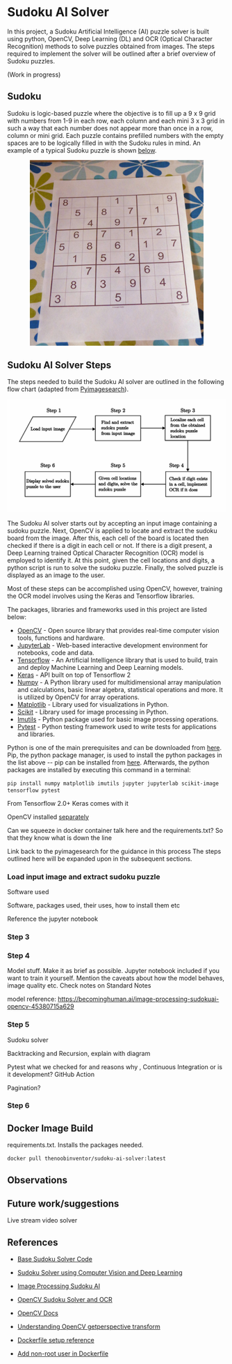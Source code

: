 # Sudoku AI Solver

In this project, a Sudoku Artificial Intelligence (AI) puzzle solver is built using python, OpenCV, Deep Learning (DL) and OCR (Optical Character Recognition) methods to solve puzzles obtained from images. The steps required to implement the solver will be outlined after a brief overview of Sudoku puzzles.

(Work in progress)

## Sudoku
Sudoku is logic-based puzzle where the objective is to fill up a 9 x 9 grid with numbers from 1-9 in each row, each column and each mini 3 x 3 grid in such a way that each number does not appear more than once in a row, column or mini grid. Each puzzle contains prefilled numbers with the empty spaces are to be logically filled in with the Sudoku rules in mind. An example of a typical Sudoku puzzle is shown [below](https://aakashjhawar.medium.com/sudoku-solver-using-opencv-and-dl-part-1-490f08701179).

<p align='center'>
    <img src='../sudoku_images/sudoku2.jpg' width=400>
</p>

## Sudoku AI Solver Steps

The steps needed to build the Sudoku AI solver are outlined in the following flow chart (adapted from [Pyimagesearch](https://pyimagesearch.com/2020/08/10/opencv-sudoku-solver-and-ocr/)).

<p align='center'>
    <img src='images/sudoku_ai_steps.jpg' width=800>
</p>

The Sudoku AI solver starts out by accepting an input image containing a sudoku puzzle. Next, OpenCV is applied to locate and extract the sudoku board from the image. After this, each cell of the board is located then checked if there is a digit in each cell or not. If there is a digit present, a Deep Learning trained Optical Character Recognition (OCR) model is employed to identify it. At this point, given the cell locations and digits, a python script is run to solve the sudoku puzzle. Finally, the solved puzzle is displayed as an image to the user.

Most of these steps can be accomplished using OpenCV, however, training the OCR model involves using the Keras and Tensorflow libraries. 

The packages, libraries and frameworks used in this project are listed below:

- [OpenCV](https://opencv.org/) - Open source library that provides real-time computer vision tools, functions and hardware.
- [JupyterLab](https://jupyter.org/) - Web-based interactive development environment for notebooks, code and data.
- [Tensorflow](https://www.tensorflow.org/) - An Artificial Intelligence library that is used to build, train and deploy Machine Learning and Deep Learning models.
- [Keras](https://keras.io/) - API built on top of Tensorflow 2
- [Numpy](https://numpy.org/doc/stable/index.html) - A Python library used for multidimensional array manipulation and calculations, basic linear algebra, statistical operations and more. It is utilized by OpenCV for array operations. 
- [Matplotlib](https://matplotlib.org/) - Library used for visualizations in Python.
- [Scikit](https://scikit-image.org/) - Library used for image processing in Python.
- [Imutils](https://pypi.org/project/imutils/) - Python package used for basic image processing operations.
- [Pytest](https://docs.pytest.org/en/7.1.x/) - Python testing framework used to write tests for applications and libraries.

Python is one of the main prerequisites and can be downloaded from [here](https://www.python.org/downloads/). Pip, the python package manager, is used to install the python packages in the list above -- pip can be installed from [here](https://pip.pypa.io/en/stable/installation/). Afterwards, the python packages are installed by executing this command in a terminal:

```
pip install numpy matplotlib imutils jupyter jupyterlab scikit-image tensorflow pytest
```
From Tensorflow 2.0+ Keras comes with it

OpenCV installed [separately](https://docs.opencv.org/4.x/da/df6/tutorial_py_table_of_contents_setup.html)

Can we squeeze in docker container talk here and the requirements.txt? So that they know what is down the line

Link back to the pyimagesearch for the guidance in this process
The steps outlined here will be expanded upon in the subsequent sections.

### Load input image and extract sudoku puzzle
Software used

Software, packages used, their uses, how to install them etc

Reference the jupyter notebook

### Step 3


### Step 4

Model stuff. Make it as brief as possible. Jupyter notebook included if you want to train it yourself. Mention the caveats about how the model behaves, image quality etc. Check notes on Standard Notes

model reference: https://becominghuman.ai/image-processing-sudokuai-opencv-45380715a629

### Step 5

Sudoku solver

Backtracking and Recursion, explain with diagram

Pytest what we checked for and reasons why , Continuous Integration or is it development? GitHub Action

Pagination?

### Step 6

## Docker Image Build
requirements.txt. Installs the packages needed. 

```
docker pull thenoobinventor/sudoku-ai-solver:latest
```


## Observations


## Future work/suggestions
Live stream video solver

## References

- [Base Sudoku Solver Code](https://www.youtube.com/watch?v=tvP_FZ-D9Ng)

- [Sudoku Solver using Computer Vision and Deep Learning](https://aakashjhawar.medium.com/sudoku-solver-using-opencv-and-dl-part-1-490f08701179)

- [Image Processing Sudoku AI](https://becominghuman.ai/image-processing-sudokuai-opencv-45380715a629)

- [OpenCV Sudoku Solver and OCR](https://pyimagesearch.com/2020/08/10/opencv-sudoku-solver-and-ocr/)

- [OpenCV Docs](https://docs.opencv.org/4.x/d1/dfb/intro.html)
 
- [Understanding OpenCV getperspective transform](https://theailearner.com/tag/cv2-getperspectivetransform/)

- [Dockerfile setup reference](https://github.com/elehcimd/jupyter-opencv)
 
- [Add non-root user in Dockerfile](https://code.visualstudio.com/remote/advancedcontainers/add-nonroot-user)


